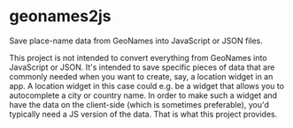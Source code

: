 # geonames2js

Save place-name data from GeoNames into JavaScript or JSON files.

This project is not intended to convert everything from GeoNames into JavaScript or JSON. It's intended to save specific pieces of data that are commonly needed when you want to create, say, a location widget in an app. A location widget in this case could e.g. be a widget that allows you to autocomplete a city or country name. In order to make such a widget and have the data on the client-side (which is sometimes preferable), you'd typically need a JS version of the data. That is what this project provides.
